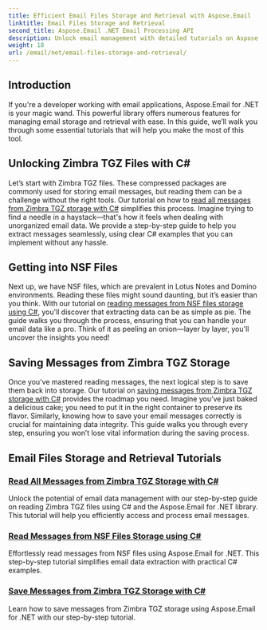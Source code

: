 ```yaml
---
title: Efficient Email Files Storage and Retrieval with Aspose.Email
linktitle: Email Files Storage and Retrieval
second_title: Aspose.Email .NET Email Processing API
description: Unlock email management with detailed tutorials on Aspose.Email for .NET, covering Zimbra TGZ and NSF file handling in C#.
weight: 18
url: /email/net/email-files-storage-and-retrieval/
---
```

## Introduction

If you're a developer working with email applications, Aspose.Email for .NET is your magic wand. This powerful library offers numerous features for managing email storage and retrieval with ease. In this guide, we’ll walk you through some essential tutorials that will help you make the most of this tool.

## Unlocking Zimbra TGZ Files with C#
Let’s start with Zimbra TGZ files. These compressed packages are commonly used for storing email messages, but reading them can be a challenge without the right tools. Our tutorial on how to [read all messages from Zimbra TGZ storage with C#](./read-all-messages-from-zimbra-tgz-storage/) simplifies this process. Imagine trying to find a needle in a haystack—that's how it feels when dealing with unorganized email data. We provide a step-by-step guide to help you extract messages seamlessly, using clear C# examples that you can implement without any hassle. 

## Getting into NSF Files
Next up, we have NSF files, which are prevalent in Lotus Notes and Domino environments. Reading these files might sound daunting, but it’s easier than you think. With our tutorial on [reading messages from NSF files storage using C#](./read-messages-from-nsf-files-storage/), you'll discover that extracting data can be as simple as pie. The guide walks you through the process, ensuring that you can handle your email data like a pro. Think of it as peeling an onion—layer by layer, you'll uncover the insights you need!

## Saving Messages from Zimbra TGZ Storage
Once you’ve mastered reading messages, the next logical step is to save them back into storage. Our tutorial on [saving messages from Zimbra TGZ storage with C#](./save-messages-from-zimbra-tgz-storage/) provides the roadmap you need. Imagine you’ve just baked a delicious cake; you need to put it in the right container to preserve its flavor. Similarly, knowing how to save your email messages correctly is crucial for maintaining data integrity. This guide walks you through every step, ensuring you won’t lose vital information during the saving process.

## Email Files Storage and Retrieval Tutorials
### [Read All Messages from Zimbra TGZ Storage with C#](./read-all-messages-from-zimbra-tgz-storage/)
Unlock the potential of email data management with our step-by-step guide on reading Zimbra TGZ files using C# and the Aspose.Email for .NET library. This tutorial will help you efficiently access and process email messages.
### [Read Messages from NSF Files Storage using C#](./read-messages-from-nsf-files-storage/)
Effortlessly read messages from NSF files using Aspose.Email for .NET. This step-by-step tutorial simplifies email data extraction with practical C# examples.
### [Save Messages from Zimbra TGZ Storage with C#](./save-messages-from-zimbra-tgz-storage/)
Learn how to save messages from Zimbra TGZ storage using Aspose.Email for .NET with our step-by-step tutorial.
